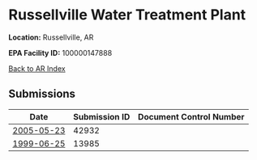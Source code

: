 # Russellville Water Treatment Plant

**Location:** Russellville, AR

**EPA Facility ID:** 100000147888

[Back to AR Index](../../index.md)

## Submissions

| Date | Submission ID | Document Control Number |
|------|--------------|-------------------------|
| [2005-05-23](submissions/42932.md) | 42932 |  |
| [1999-06-25](submissions/13985.md) | 13985 |  |
